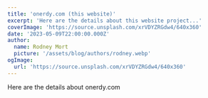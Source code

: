 ```yaml
---
title: 'onerdy.com (this website)'
excerpt: 'Here are the details about this website project...'
coverImage: 'https://source.unsplash.com/xrVDYZRGdw4/640x360'
date: '2023-05-09T22:00:00.000Z'
author:
  name: Rodney Mort
  picture: '/assets/blog/authors/rodney.webp'
ogImage:
  url: 'https://source.unsplash.com/xrVDYZRGdw4/640x360'
---
```


Here are the details about onerdy.com